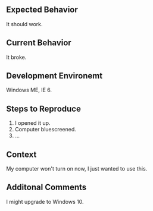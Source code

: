 <!-- Provide a general summary of the issue in the title above -->
<!-- Replace the rather silly content below with your acutal issue report -->

## Expected Behavior
It should work.

## Current Behavior
It broke.

## Development Environemt
Windows ME, IE 6.

## Steps to Reproduce
1. I opened it up.
2. Computer bluescreened.
3. ...

## Context
My computer won't turn on now, I just wanted to use this.

## Additonal Comments
I might upgrade to Windows 10.
